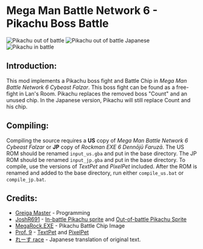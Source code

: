 # Mega Man Battle Network 6 - Pikachu Boss Battle

![Pikachu out of battle](https://i.imgur.com/uRzXJiq.png)
![Pikachu out of battle Japanese](https://i.imgur.com/JdvnJg9.png)
![Pikachu in battle](https://i.imgur.com/6V25Y2T.png)

Introduction:
-------------
This mod implements a Pikachu boss fight and Battle Chip in *Mega Man Battle Network 6 Cybeast Falzar*. This boss fight can be found as a free-fight in Lan's Room. Pikachu replaces the removed boss "Count" and an unused chip. In the Japanese version, Pikachu will still replace Count and his chip.

Compiling:
-------------
Compiling the source requires a **US** copy of *Mega Man Battle Network 6 Cybeast Falzar* or **JP** copy of *Rockman EXE 6 Dennōjū Faruzā*. The US ROM should be renamed `input_us.gba` and put in the base directory. The JP ROM should be renamed `input_jp.gba` and put in the base directory. To compile, use the versions of *TextPet* and *PixelPet* included.
After the ROM is renamed and added to the base directory, run either `compile_us.bat` or `compile_jp.bat`.

Credits:
-------------
* [Greiga Master](https://twitter.com/greigamaster) - Programming
* [JoshR691](https://twitter.com/JoshR691) - [In-battle Pikachu sprite](https://www.spriters-resource.com/custom_edited/pokemongeneration1customs/sheet/148148/) and [Out-of-battle Pikachu Sprite](https://www.spriters-resource.com/custom_edited/pokemongeneration1customs/sheet/147265/)
* [MegaRock.EXE](https://twitter.com/megarock_exe) - Pikachu Battle Chip Image
* [Prof. 9](https://twitter.com/prof9) - [TextPet](https://github.com/Prof9/TextPet) and [PixelPet](https://github.com/Prof9/PixelPet)
* [れーす race](https://twitter.com/exe6_hack) - Japanese translation of original text.